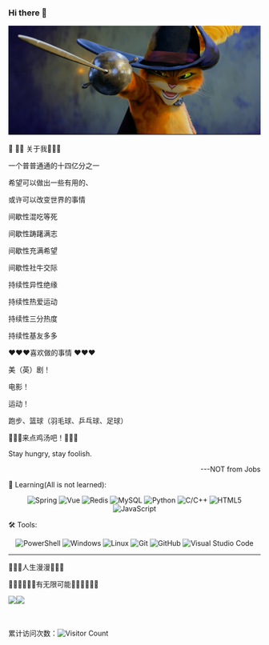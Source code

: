 ### Hi there 👋

<!--
**hhr346/hhr346** is a ✨ _special_ ✨ repository because its `README.md` (this file) appears on your GitHub profile.

Here are some ideas to get you started:

- 🔭 I’m currently working on ...
- 🌱 I’m currently learning ...
- 👯 I’m looking to collaborate on ...
- 🤔 I’m looking for help with ...
- 💬 Ask me about ...
- 📫 How to reach me: ...
- 😄 Pronouns: ...
- ⚡ Fun fact: ...
-->
<picture>
 <source media="(prefers-color-scheme: dark)" srcset="./asset/darkmode.png">
 <source media="(prefers-color-scheme: light)" srcset="./asset/lightmode.png">
 <img alt="FEARmeIFyouDARE" src="./asset/darkmode.png">
</picture>

:older_man: :man::baby: 关于我:baby::man::older_man:

一个普普通通的十四亿分之一

希望可以做出一些有用的、

或许可以改变世界的事情



间歇性混吃等死

间歇性踌躇满志

间歇性充满希望

间歇性社牛交际



持续性异性绝缘

持续性热爱运动

持续性三分热度

持续性基友多多



:heart::heart::heart:喜欢做的事情 :heart::heart::heart:

美（英）剧！

<!--Big Bang Theory

Black Mirror

The End of the Fxxxing World

-->

电影！

<!--

Spider-man: Across the Spider-verse

盲井

霸王别姬

太多了，以后慢慢补

-->

运动！

跑步、篮球（羽毛球、乒乓球、足球）



:stew::stew::stew:来点鸡汤吧！:stew::stew::stew:

Stay hungry, stay foolish.

<div style="text-align:right">---NOT from Jobs</div>



<!-- 语言技术标签 -->
📖 Learning(All is not learned): 

<div align="center">
  <img alt="Spring" src="https://img.shields.io/badge/-Spring-DAE8FC?style=plastic&logo=Spring">
  <img alt="Vue" src="https://img.shields.io/badge/-Vue-DAE8FC?style=plastic&logo=Vue.js">
  <img alt="Redis" src="https://img.shields.io/badge/-Redis-DAE8FC?style=plastic&logo=Redis">
  <img alt="MySQL" src="https://img.shields.io/badge/-SQL-DAE8FC?style=plastic&logo=MySQL">
  <img alt="Python" src="https://img.shields.io/badge/-Python-DAE8FC?style=plastic&logo=Python">
  <img alt="C/C++" src="https://img.shields.io/badge/-C/C++-DAE8FC?style=plastic&logo=c">
  <img alt="HTML5" src="https://img.shields.io/badge/-HTML5-DAE8FC?style=plastic&logo=HTML5">
  <img alt="JavaScript" src="https://img.shields.io/badge/-JavaScript-DAE8FC?style=plastic&logo=JavaScript">
  <br>
</div>

<!-- 工具 -->
🛠️ Tools:

<div align="center">
  <img alt="PowerShell" src="https://img.shields.io/badge/PowerShell-5391FE?style=flat-square&logo=PowerShell&logoColor=white">

  <img alt="Windows" src="https://img.shields.io/badge/Windows-39baf4?style=flat-square&logo=windows&logoColor=white">
    
  <img alt="Linux" src="https://img.shields.io/badge/Linux-FCC624?style=style=flat-square&logo=linux&logoColor=black">

  <img alt="Git" src="https://img.shields.io/badge/-Git-FCC624?style=flat-square&logo=git">
    
  <img alt="GitHub" src="https://img.shields.io/badge/-GitHub-pink?style=flat-square&logo=github">
    
   <img alt="Visual Studio Code" src="https://img.shields.io/badge/-Visual%20Studio%20Code-007ACC?style=flat-square&logo=Visual%20Studio%20Code&logoColor=fff">
</div>

<hr>
<!-- 统计 -->

:walking::walking::walking:人生漫漫:walking::walking::walking:



:man_student::man_technologist::man_artist:有无限可能:man_student::man_technologist::man_artist:



<!-- 统计 -->

<img align="" height="120" src="https://github-readme-stats-mui.vercel.app/api?username=hhr346&hide_title=true&hide_border=true&show_icons=true&&count_private=trueinclude_all_commits=true&line_height=21&bg_color=0,EC6C6C,FFD479,FFFC79,73FA79&theme=graywhite&locale=en" /><img align="" height="120" src="https://github-readme-stats-mui.vercel.app/api/top-langs/?username=hhr346&hide_title=true&hide_border=true&layout=compact&bg_color=0,73FA79,73FDFF,D783FF&theme=graywhite&locale=en" />

<br />

累计访问次数：![Visitor Count](https://profile-counter.glitch.me/hhr346/count.svg)
